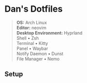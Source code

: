 # Dan's Dotfiles
>**OS:** Arch Linux  
**Editor:** neovim  
**Desktop Environment:** Hyprland  
Shell • Zsh  
Terminal • Kitty  
Panel • Waybar  
Notify Daemon • Dunst  
File Manager • Nemo  

## Setup
